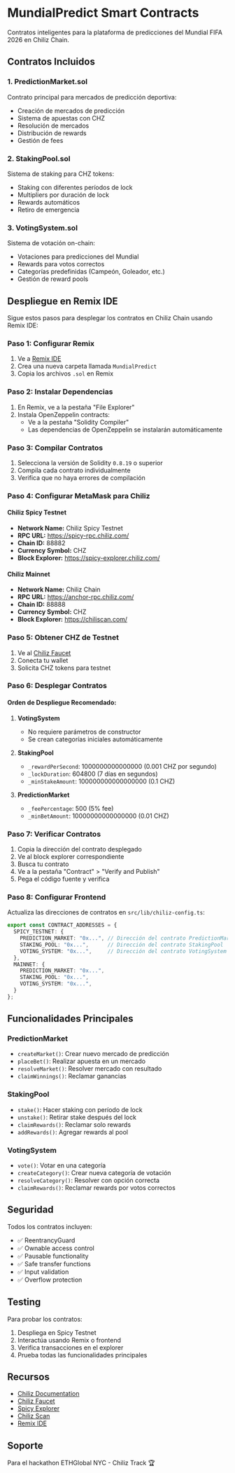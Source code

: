 # MundialPredict Smart Contracts

Contratos inteligentes para la plataforma de predicciones del Mundial FIFA 2026 en Chiliz Chain.

## Contratos Incluidos

### 1. PredictionMarket.sol
Contrato principal para mercados de predicción deportiva:
- Creación de mercados de predicción
- Sistema de apuestas con CHZ
- Resolución de mercados
- Distribución de rewards
- Gestión de fees

### 2. StakingPool.sol
Sistema de staking para CHZ tokens:
- Staking con diferentes períodos de lock
- Multipliers por duración de lock
- Rewards automáticos
- Retiro de emergencia

### 3. VotingSystem.sol
Sistema de votación on-chain:
- Votaciones para predicciones del Mundial
- Rewards para votos correctos
- Categorías predefinidas (Campeón, Goleador, etc.)
- Gestión de reward pools

## Despliegue en Remix IDE

Sigue estos pasos para desplegar los contratos en Chiliz Chain usando Remix IDE:

### Paso 1: Configurar Remix
1. Ve a [Remix IDE](https://remix.ethereum.org/)
2. Crea una nueva carpeta llamada `MundialPredict`
3. Copia los archivos `.sol` en Remix

### Paso 2: Instalar Dependencias
1. En Remix, ve a la pestaña "File Explorer"
2. Instala OpenZeppelin contracts:
   - Ve a la pestaña "Solidity Compiler"
   - Las dependencias de OpenZeppelin se instalarán automáticamente

### Paso 3: Compilar Contratos
1. Selecciona la versión de Solidity `0.8.19` o superior
2. Compila cada contrato individualmente
3. Verifica que no haya errores de compilación

### Paso 4: Configurar MetaMask para Chiliz

#### Chiliz Spicy Testnet
- **Network Name:** Chiliz Spicy Testnet
- **RPC URL:** https://spicy-rpc.chiliz.com/
- **Chain ID:** 88882
- **Currency Symbol:** CHZ
- **Block Explorer:** https://spicy-explorer.chiliz.com/

#### Chiliz Mainnet
- **Network Name:** Chiliz Chain
- **RPC URL:** https://anchor-rpc.chiliz.com/
- **Chain ID:** 88888
- **Currency Symbol:** CHZ
- **Block Explorer:** https://chiliscan.com/

### Paso 5: Obtener CHZ de Testnet
1. Ve al [Chiliz Faucet](https://spicy-faucet.chiliz.com/)
2. Conecta tu wallet
3. Solicita CHZ tokens para testnet

### Paso 6: Desplegar Contratos

#### Orden de Despliegue Recomendado:

1. **VotingSystem**
   - No requiere parámetros de constructor
   - Se crean categorías iniciales automáticamente

2. **StakingPool**
   - `_rewardPerSecond`: 1000000000000000 (0.001 CHZ por segundo)
   - `_lockDuration`: 604800 (7 días en segundos)
   - `_minStakeAmount`: 100000000000000000 (0.1 CHZ)

3. **PredictionMarket**
   - `_feePercentage`: 500 (5% fee)
   - `_minBetAmount`: 10000000000000000 (0.01 CHZ)

### Paso 7: Verificar Contratos

1. Copia la dirección del contrato desplegado
2. Ve al block explorer correspondiente
3. Busca tu contrato
4. Ve a la pestaña "Contract" > "Verify and Publish"
5. Pega el código fuente y verifica

### Paso 8: Configurar Frontend

Actualiza las direcciones de contratos en `src/lib/chiliz-config.ts`:

```typescript
export const CONTRACT_ADDRESSES = {
  SPICY_TESTNET: {
    PREDICTION_MARKET: "0x...", // Dirección del contrato PredictionMarket
    STAKING_POOL: "0x...",      // Dirección del contrato StakingPool
    VOTING_SYSTEM: "0x...",     // Dirección del contrato VotingSystem
  },
  MAINNET: {
    PREDICTION_MARKET: "0x...",
    STAKING_POOL: "0x...",
    VOTING_SYSTEM: "0x...",
  }
};
```

## Funcionalidades Principales

### PredictionMarket
- `createMarket()`: Crear nuevo mercado de predicción
- `placeBet()`: Realizar apuesta en un mercado
- `resolveMarket()`: Resolver mercado con resultado
- `claimWinnings()`: Reclamar ganancias

### StakingPool
- `stake()`: Hacer staking con período de lock
- `unstake()`: Retirar stake después del lock
- `claimRewards()`: Reclamar solo rewards
- `addRewards()`: Agregar rewards al pool

### VotingSystem
- `vote()`: Votar en una categoría
- `createCategory()`: Crear nueva categoría de votación
- `resolveCategory()`: Resolver con opción correcta
- `claimRewards()`: Reclamar rewards por votos correctos

## Seguridad

Todos los contratos incluyen:
- ✅ ReentrancyGuard
- ✅ Ownable access control
- ✅ Pausable functionality
- ✅ Safe transfer functions
- ✅ Input validation
- ✅ Overflow protection

## Testing

Para probar los contratos:
1. Despliega en Spicy Testnet
2. Interactúa usando Remix o frontend
3. Verifica transacciones en el explorer
4. Prueba todas las funcionalidades principales

## Recursos

- [Chiliz Documentation](https://docs.chiliz.com/)
- [Chiliz Faucet](https://spicy-faucet.chiliz.com/)
- [Spicy Explorer](https://spicy-explorer.chiliz.com/)
- [Chiliz Scan](https://chiliscan.com/)
- [Remix IDE](https://remix.ethereum.org/)

## Soporte

Para el hackathon ETHGlobal NYC - Chiliz Track 🏆